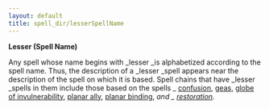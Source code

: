 ```yaml
---
layout: default
title: spell_dir/lesserSpellName
---
```

 **Lesser (Spell Name)**

Any spell whose name begins with _lesser _is alphabetized according to the spell name. Thus, the description of a _lesser _spell appears near the description of the spell on which it is based. Spell chains that have _lesser _spells in them include those based on the spells _ [confusion](confusion#_confusion), [geas](geasQuest#_geas-quest), [globe of invulnerability](globeOfInvulnerability#_globe-of-invulnerability), [planar ally](planarAlly#_planar-ally), [planar binding](planarBinding#_planar-binding), _and _ [restoration](restoration#_restoration)._

